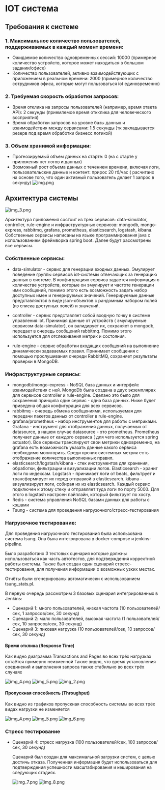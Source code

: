 # IOT система

## Требования к системе

### 1. Максимальное количество пользователей, поддерживаемых в каждый момент времени:

- Ожидаемое количество одновременных сессий: 10000 (примерное количество устройств, которое может находиться в большом
  задании/офисе)
- Количество пользователей, активно взаимодействующих с приложением в реальном времени: 2000 (примерное количество
  сотрудников офиса, которые могут пользоваться iot единовременно)

### 2. Требуемая скорость обработки запросов:

- Время отклика на запросы пользователей (например, время ответа API): 2 секунды (приемлемое время откклика для
  человеческого восприятия)
- Время обработки запросов на уровне базы данных и взаимодействия между сервисами: 1.5 секунды (тк закладывается резерв
  под время обработки бизнесс логикой)

### 3. Объем хранимой информации:

- Прогнозируемый объем данных на старте: 0 (на с старте у приложения нет логов и данных)
- Возможный рост объема данных с течением времени, включая логи, пользовательские данные и контент: прирос 20 гб/час (
  расчитано на основе того, что один активный пользователь делает 1 запрос в секунду)
  ![img.png](img.png)

## Архитектура системы

![img_3.png](img_3.png)

Архитектура приложения состоит из трех сервисов: data-simulator, controller, rule-engine и инфраструктурных сервисов:
mongodb, mongo-express, rabbitmq, grafana, prometheus, elasticsearch, logstash, kibana. Собственные сервисы написаны на
языке программирования java с использованием фреймворка spring boot. Далее будут рассмотрены все сервисы.

### Собственные сервисы:

- data-simulator - сервис для генерации входных данных. Эмулирует поведение группы сервисов iot-системы отвечающих за
  генерацию данных в системе. В конфигурациях сервиса задается информация о количестве устройств, которые он эмулирует и
  частоте генерации ими сообщений, помимо этого есть возможность задать набор доступных имен и генерируемых значений.
  Генерируемые данные представляются в виде json-объектов с рандомным набором полей (из списка доступных полей) и
  значений.
- controller - сервис представляет собой входную точку в системе управления iot. Принимая данные от устройств (
  эмулируемые сервисом data-simulator), он валидирует их, сохраняет в mongodb, передает в очередь сообщений rabbitmq.
  Помимо этого
  используется для отслеживания метрик и состояния.

- rule-engine - сервис обработки входящих сообщений на выполнение динамически задаваемых правил. Принимает сообщения с
  помощью прослушивания очереди RabbitMQ, сохраняет результаты проверки в MongoDB.

### Инфраструктурные сервисы:

- mongodb/mongo-express - NoSQL база данных и интерфейс взаимодействия с ней. MongoDb была создана в двух экземплярах
  для сервисов controller и rule-engine. Сделано это было для сохранения принципа один сервис - одна база данных. Ниже
  будет приведена общая конфигурация для всех сервисов.
- rabbitmq - очередь обмена сообщениями, используемая для передачи пакетов данных от controller в rule-engine.
- grafana/prometheus - набор инструментов для работы с метриками. Grafana - инструмент для отображения данных,
  получаемых от datasource, в нашем случае datasource - это prometheus. Prometheus получает данные от каждого сервиса (
  для чего используется spring actuator). Все сервисы транслируют свои метрики одновременно, на grafana есть возможность
  указать данные какого сервиса необходимо мониторить. Среди прочих системных метрик есть отображение количества
  выполненных правил.
- elasticsearch/logstash/kibana - стек инструментов для хранения, обработки, фильтрации и визуализации логов.
  Elasticsearch - хранит логи по индексам. Logstash - принимает логи от beats, фильтрует и трансформирует их перед
  отправкой в elasticsearch. kibana - визуализирует логи, собирая их из elasticsearch. Каждый сервис подключен к этому
  стеку и отправляет туда логи по порту 5000. Для этого в logstash настроен пайплайн, который фильтрует по хосту.
- Redis - система управления NoSQL базами данных для работы с кэшами
- Tsung - система для проведения нагрузочного/стресс-тестирования 

### Нагрузочное тестирование:

  Для проведения нагрузочного тестирования была использована система tsung.
  Она была интегрирована в docker-compose и jenkins-pipeline.

  Было разработано 3 тестовых сценария которые должны использоваться как часть автотестов,
  для подтверждения корректной работы системы. Также был создан один сценарий стресс-тестирования,
  для получения информации о возможных узких местах.

  Отчёты были сгенерированы автоматически с использованием tsung_stats.pl.

  В первую очередь рассмотрим 3 базовых сценария интегрированных в Jenkins:

- Сценарий 1: много пользователей, низкая частота (10 пользователей/сек, 1 запросов/сек, 30 секунд)
- Сценарий 2: мало пользователей, высокая частота (1 пользователей/сек, 10 запросов/сек, 30 секунд)
- Сценарий 3: пиковая нагрузка (10 пользователей/сек, 10 запросов/сек, 30 секунд)

#### Время отклика (Response Time)

  Как видно диаграмма Transactions and Pages во всех трёх нагрузках остаётся примерно неизменной
  Также видно, что время установления соединений и выполнения запроса также стабильно во всех трёх случаях

  ![img_4.png](img_4.png)
  ![img_5.png](img_5.png)
  ![img_2.png](img_2.png)

#### Пропускная способность (Throughput)

  Как видно из графиков пропускная способность системы во всех трёх видах нагрузки не изменяется

  ![img_4.png](img_4.png)
  ![img_5.png](img_5.png)
  ![img_6.png](img_6.png)

### Стресс тестирование
- Сценарий 4: стресс нагрузка (100 пользователей/сек, 100 запросов/сек, 30 секунд)

  Сценарий был создан для максимальной загрузки систем, с целью достичь отказа.
  Полученная информация будет использоваться для подтверждения успешности масштабирования
  и кеширования на следующих стадиях.

  ![img_7.png](img_7.png)
  ![img_8.png](img_8.png)
